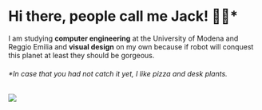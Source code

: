 # Hi there, people call me Jack! 🍕🌵*

I am studying **computer engineering** at the University of Modena and Reggio Emilia and **visual design** on my own because if robot will conquest this planet at least they should be gorgeous. 

###### *In case that you had not catch it yet, I like pizza and desk plants.

![](https://hit.yhype.me/github/profile?user_id=58181697)
